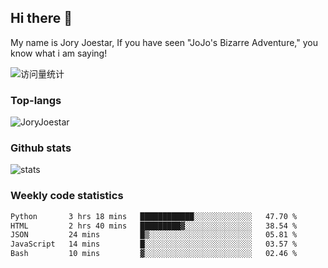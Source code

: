 ## Hi there 👋

My name is Jory Joestar, If you have seen "JoJo's Bizarre Adventure," you know what i am saying! 

<img src="https://komarev.com/ghpvc/?username=JoryJoestar&label=Views&color=0e75b6&style=flat" alt="访问量统计" />

### Top-langs

<p><img src="https://github-readme-stats.vercel.app/api/top-langs?username=JoryJoestar&show_icons=true&locale=en&layout=compact&size_weight=0&count_weight=1" alt="JoryJoestar" /></p>   

### Github stats

<picture>
  <source
    srcset="https://github-readme-stats-au6v.vercel.app/api?username=JoryJoestar&count_private=true&show_icons=true"
    media="(prefers-color-scheme: dark)"
  />
  <source
    srcset="https://github-readme-stats-au6v.vercel.app/api?username=JoryJoestar&count_private=true&show_icons=true"
    media="(prefers-color-scheme: light), (prefers-color-scheme: no-preference)"
  />
  <img src="https://github-readme-stats-au6v.vercel.app/api?username=JoryJoestar&count_private=true&show_icons=true&hide_rank=true" alt="stats"/>
</picture>

###  Weekly code statistics

<!--START_SECTION:waka-->

```txt
Python       3 hrs 18 mins   ████████████░░░░░░░░░░░░░   47.70 %
HTML         2 hrs 40 mins   █████████▓░░░░░░░░░░░░░░░   38.54 %
JSON         24 mins         █▒░░░░░░░░░░░░░░░░░░░░░░░   05.81 %
JavaScript   14 mins         █░░░░░░░░░░░░░░░░░░░░░░░░   03.57 %
Bash         10 mins         ▓░░░░░░░░░░░░░░░░░░░░░░░░   02.46 %
```

<!--END_SECTION:waka-->
